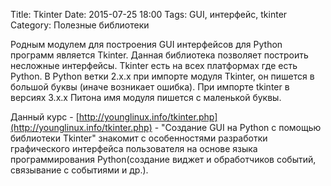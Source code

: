 Title: Tkinter
Date: 2015-07-25 18:00
Tags: GUI, интерфейс, tkinter
Category: Полезные библиотеки


Родным модулем для построения GUI интерфейсов для Python программ является Tkinter.
Данная библиотека позволяет построить несложные интерфейсы. Tkinter есть на всех платформах где есть Python. В Python ветки 2.x.x при импорте модуля Tkinter, он пишется в большой буквы (иначе возникает ошибка). При импорте tkinter в версиях 3.x.x Питона имя модуля пишется с маленькой буквы.

Данный курс - [http://younglinux.info/tkinter.php](http://younglinux.info/tkinter.php) - "Создание GUI на Python с помощью библиотеки Tkinter" знакомит с особенностями разработки графического интерфейса пользователя на основе языка программирования Python(создание виджет и обработчиков событий, связывание с событиями и др.).

